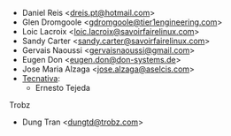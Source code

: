 - Daniel Reis \<<dreis.pt@hotmail.com>\>
- Glen Dromgoole \<<gdromgoole@tier1engineering.com>\>
- Loic Lacroix \<<loic.lacroix@savoirfairelinux.com>\>
- Sandy Carter \<<sandy.carter@savoirfairelinux.com>\>
- Gervais Naoussi \<<gervaisnaoussi@gmail.com>\>
- Eugen Don \<<eugen.don@don-systems.de>\>
- Jose Maria Alzaga \<<jose.alzaga@aselcis.com>\>
- [Tecnativa](https://www.tecnativa.com):
  - Ernesto Tejeda

Trobz

- Dung Tran \<<dungtd@trobz.com>\>
